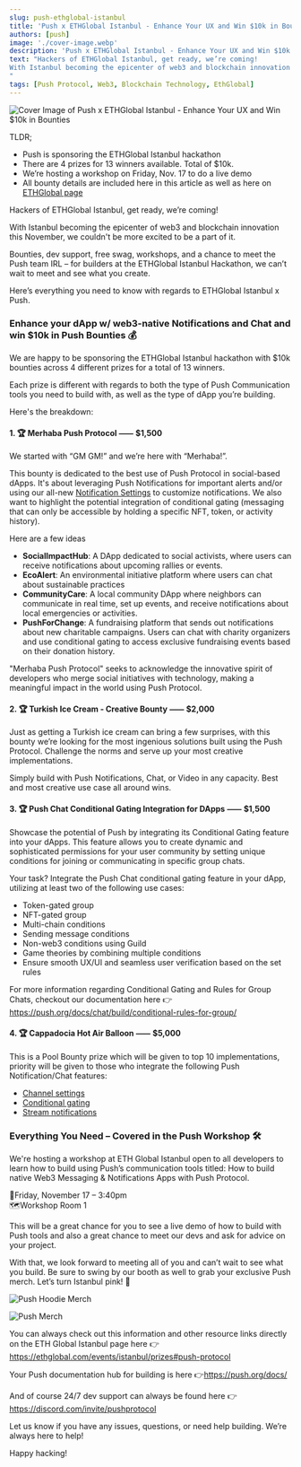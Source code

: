 ```yaml
---
slug: push-ethglobal-istanbul
title: 'Push x ETHGlobal Istanbul - Enhance Your UX and Win $10k in Bounties 🧿'
authors: [push]
image: './cover-image.webp'
description: 'Push x ETHGlobal Istanbul - Enhance Your UX and Win $10k in Bounties'
text: "Hackers of ETHGlobal Istanbul, get ready, we’re coming!
With Istanbul becoming the epicenter of web3 and blockchain innovation this November, we couldn't be more excited to be a part of it.
"
tags: [Push Protocol, Web3, Blockchain Technology, EthGlobal]
---
```


![Cover Image of Push x ETHGlobal Istanbul - Enhance Your UX and Win $10k in Bounties](./cover-image.webp)

<!--truncate-->


TLDR;
- Push is sponsoring the ETHGlobal Istanbul hackathon
- There are 4 prizes for 13 winners available. Total of $10k.
- We’re hosting a workshop on Friday, Nov. 17 to do a live demo
- All bounty details are included here in this article as well as here on [ETHGlobal page](https://ethglobal.com/events/istanbul/prizes/push-protocol)


Hackers of ETHGlobal Istanbul, get ready, we’re coming!

With Istanbul becoming the epicenter of web3 and blockchain innovation this November, we couldn't be more excited to be a part of it.

Bounties, dev support, free swag, workshops, and a chance to meet the Push team IRL – for builders at the ETHGlobal Istanbul Hackathon, we can’t wait to meet and see what you create.

Here’s everything you need to know with regards to ETHGlobal Istanbul x Push.


### Enhance your dApp w/ web3-native Notifications and Chat and win $10k in Push Bounties 💰

We are happy to be sponsoring the ETHGlobal Istanbul hackathon with $10k bounties across 4 different prizes for a total of 13 winners.

Each prize is different with regards to both the type of Push Communication tools you need to build with, as well as the type of dApp you’re building.

Here's the breakdown:

#### 1. 🏆 Merhaba Push Protocol ⸺ $1,500


We started with “GM GM!” and we’re here with “Merhaba!”.


This bounty is dedicated to the best use of Push Protocol in social-based dApps. It's about leveraging Push Notifications for important alerts and/or using our all-new [Notification Settings](https://push.org/blog/introducing-notification-settings/) to customize notifications. We also want to highlight the potential integration of conditional gating (messaging that can only be accessible by holding a specific NFT, token, or activity history).


Here are a few ideas

- <b>SocialImpactHub</b>: A DApp dedicated to social activists, where users can receive notifications about upcoming rallies or events. 
- <b>EcoAlert</b>: An environmental initiative platform where users can chat about sustainable practices 
- <b>CommunityCare</b>: A local community DApp where neighbors can communicate in real time, set up events, and receive notifications about local emergencies or activities.
- <b>PushForChange</b>: A fundraising platform that sends out notifications about new charitable campaigns. Users can chat with charity organizers and use conditional gating to access exclusive fundraising events based on their donation history. 

"Merhaba Push Protocol" seeks to acknowledge the innovative spirit of developers who merge social initiatives with technology, making a meaningful impact in the world using Push Protocol.

#### 2. 🏆 Turkish Ice Cream - Creative Bounty ⸺ $2,000


Just as getting a Turkish ice cream can bring a few surprises, with this bounty we’re looking for the most ingenious solutions built using the Push Protocol. Challenge the norms and serve up your most creative implementations.


Simply build with Push Notifications, Chat, or Video in any capacity. Best and most creative use case all around wins.

#### 3. 🏆 Push Chat Conditional Gating Integration for DApps ⸺ $1,500


Showcase the potential of Push by integrating its Conditional Gating feature into your dApps. This feature allows you to create dynamic and sophisticated permissions for your user community by setting unique conditions for joining or communicating in specific group chats.


Your task? Integrate the Push Chat conditional gating feature in your dApp, utilizing at least two of the following use cases: 


- Token-gated group
- NFT-gated group
- Multi-chain conditions
- Sending message conditions 
- Non-web3 conditions using Guild 
- Game theories by combining multiple conditions
- Ensure smooth UX/UI and seamless user verification based on the set rules

For more information regarding Conditional Gating and Rules for Group Chats, checkout our documentation here 👉https://push.org/docs/chat/build/conditional-rules-for-group/

#### 4. 🏆 Cappadocia Hot Air Balloon ⸺ $5,000


This is a Pool Bounty prize which will be given to top 10 implementations, priority will be given to those who integrate the following Push Notification/Chat features:

- [Channel settings](https://push.org/docs/notifications/build/create-channel-settings/)
- [Conditional gating](https://push.org/docs/chat/build/conditional-rules-for-group/)
- [Stream notifications](https://push.org/docs/notifications/build/stream-notifications/)

### Everything You Need – Covered in the Push Workshop 🛠️


We're hosting a workshop at ETH Global Istanbul open to all developers to learn how to build using Push’s communication tools titled: How to build native Web3 Messaging & Notifications Apps with Push Protocol.


📅Friday, November 17 – 3:40pm <br/> 
🗺️Workshop Room 1


This will be a great chance for you to see a live demo of how to build with Push tools and also a great chance to meet our devs and ask for advice on your project.


With that, we look forward to meeting all of you and can’t wait to see what you build. Be sure to swing by our booth as well to grab your exclusive Push merch. Let’s turn Istanbul pink! 🩷


<div style={{display: 'flex', flexDirection: 'row', gap: '20px'}}>

![Push Hoodie Merch](./image-one.webp)

![Push Merch](./image-two.webp)

</div>


You can always check out this information and other resource links directly on the ETH Global Istanbul page here 👉 https://ethglobal.com/events/istanbul/prizes#push-protocol


Your Push documentation hub for building is here 👉https://push.org/docs/


And of course 24/7 dev support can always be found here 👉https://discord.com/invite/pushprotocol

Let us know if you have any issues, questions, or need help building. We’re always here to help!

Happy hacking!




